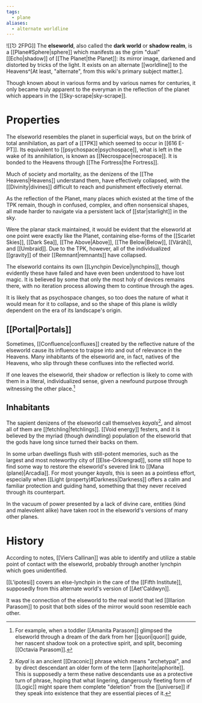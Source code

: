 ```yaml
---
tags:
  - plane
aliases:
  - alternate worldline
---
```

![[⎋ 2FPG]]
The **elseworld**, also called the **dark world** or **shadow realm**, is a [[Plane#Sphere|sphere]] which manifests as the grim "dual" [[Echo|shadow]] of [[The Planet|the Planet]]: its mirror image, darkened and distorted by tricks of the light. It exists on an alternate [[worldline]] to the Heavens^[At least, "alternate", from this wiki's primary subject matter.]. 

Though known about in various forms and by various names for centuries, it only became truly apparent to the everyman in the reflection of the planet which appears in the [[Sky-scrape|sky-scrape]].


# Properties
The elseworld resembles the planet in superficial ways, but on the brink of total annihilation, as part of a [[TPK]] which seemed to occur in [[616 E-PT]]. Its equivalent to [[psychospace|psychospace]], what is left in the wake of its annihilation, is known as [[Necrospace|necrospace]]. It is bonded to the Heavens through [[The Fortress|the Fortress]].

Much of society and mortality, as the denizens of the [[The Heavens|Heavens]] understand them, have effectively collapsed, with the [[Divinity|divines]] difficult to reach and punishment effectively eternal.

As the reflection of the Planet, many places which existed at the time of the TPK remain, though in confused, complex, and often nonsensical shapes, all made harder to navigate via a persistent lack of [[star|starlight]] in the sky.  

Were the planar stack maintained, it would be evident that the elseworld at one point were exactly like the Planet, containing else-forms of the [[Scarlet Skies]], [[Dark Sea]], [[The Above|Above]], [[The Below|Below]], [[Väräh]], and [[Umbraid]]. Due to the TPK, however, all of the individualized [[gravity]] of their [[Remnant|remnants]] have collapsed.

The elseworld contains its own [[Lynchpin Device|lynchpins]], though evidently these have failed and have even been understood to have lost magic. It is believed by some that only the most holy of devices remains there, with no iteration process allowing them to continue through the ages.

It is likely that as psychospace changes, so too does the nature of what it would mean for it to collapse, and so the shape of this plane is wildly dependent on the era of its landscape's origin.

## [[Portal|Portals]]
Sometimes, [[Confluence|confluxes]] created by the reflective nature of the elseworld cause its influence to traipse into and out of relevance in the Heavens. Many inhabitants of the elseworld are, in fact, natives of the Heavens, who slip through these confluxes into the reflected world. 

If one leaves the elseworld, their shadow or reflection is likely to come with them in a literal, individualized sense, given a newfound purpose through witnessing the other place.[^2]

## Inhabitants

The sapient denizens of the elseworld call themselves *kayals*[^1], and almost all of them are [[fetchling|fetchlings]]. [[Void energy]] festers, and it is believed by the myriad (though dwindling) population of the elseworld that the gods have long since turned their backs on them. 


In some urban dwellings flush with still-potent memories, such as the largest and most noteworthy city of [[Else-Orkrengrad]], some still hope to find some way to restore the elseworld's severed link to [[Mana (plane)|Arcadia]]. For most younger *kayals*, this is seen as a pointless effort, especially when [[Light (property)#Darkness|Darkness]] offers a calm and familiar protection and guiding hand, something that they never received through its counterpart.

In the vacuum of power presented by a lack of divine care, entities (kind and malevolent alike) have taken root in the elseworld's versions of many other planes.
# History
According to notes, [[Viers Callinan]] was able to identify and utilize a stable point of contact with the elseworld, probably through another lynchpin which goes unidentified.

[[L'ipotesi]] covers an else-lynchpin in the care of the [[Fifth Institute]], supposedly from this alternate world's version of [[Aet'Caldwyn]].

It was the connection of the elseworld to the real world that led [[Illarion Parasom]] to posit that both sides of the mirror would soon resemble each other.

[^1]:  *Kayal* is an ancient [[Draconic]] phrase which means "archetypal", and by direct descendant an older form of the term [[aphorite|aphorite]]. This is supposedly a term these native descendants use as a protective turn of phrase, hoping that what lingering, dangerously fleeting form of [[Logic]] might spare them complete "deletion" from the [[universe]] if they speak into existence that they are essential pieces of it.
[^2]: For example, when a toddler [[Amanita Parasom]] glimpsed the elseworld through a dream of the dark from her [[quori|quori]] guide, her nascent shadow took on a protective spirit, and split, becoming [[Octavia Parasom]].